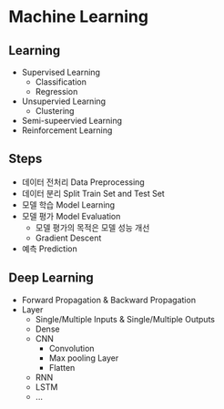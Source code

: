 #   Machine Learning

##  Learning
*   Supervised Learning
    *   Classification
    *   Regression
*   Unsupervied Learning
    *   Clustering
*   Semi-supeervied Learning
*   Reinforcement Learning

##  Steps
*   데이터 전처리 Data Preprocessing
*   데이터 분리 Split Train Set and Test Set
*   모델 학습 Model Learning
*   모델 평가 Model Evaluation
    *   모델 평가의 목적은 모델 성능 개선
    *   Gradient Descent
*   예측 Prediction

##  Deep Learning
*   Forward Propagation & Backward Propagation
*   Layer
    *   Single/Multiple Inputs & Single/Multiple Outputs
    *   Dense
    *   CNN
        *   Convolution
        *   Max pooling Layer
        *   Flatten
    *   RNN
    *   LSTM
    *   ...